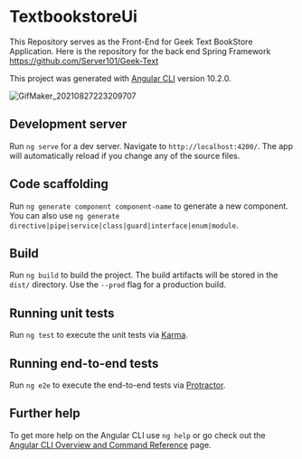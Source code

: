 

# TextbookstoreUi
This Repository serves as the Front-End for Geek Text BookStore Application.
Here is the repository for the back end Spring Framework https://github.com/Server101/Geek-Text

This project was generated with [Angular CLI](https://github.com/angular/angular-cli) version 10.2.0.


![GifMaker_20210827223209707](https://user-images.githubusercontent.com/57880227/131203961-004431e9-53bf-4ccb-8200-2f4699e43529.gif)


## Development server

Run `ng serve` for a dev server. Navigate to `http://localhost:4200/`. The app will automatically reload if you change any of the source files.

## Code scaffolding

Run `ng generate component component-name` to generate a new component. You can also use `ng generate directive|pipe|service|class|guard|interface|enum|module`.

## Build

Run `ng build` to build the project. The build artifacts will be stored in the `dist/` directory. Use the `--prod` flag for a production build.

## Running unit tests

Run `ng test` to execute the unit tests via [Karma](https://karma-runner.github.io).

## Running end-to-end tests

Run `ng e2e` to execute the end-to-end tests via [Protractor](http://www.protractortest.org/).

## Further help

To get more help on the Angular CLI use `ng help` or go check out the [Angular CLI Overview and Command Reference](https://angular.io/cli) page.
